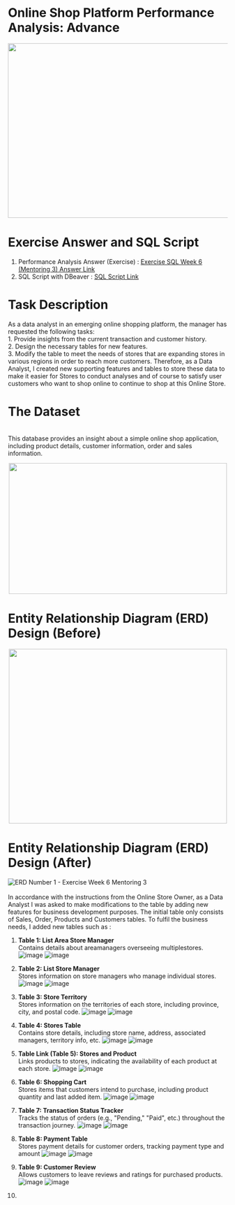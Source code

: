# Online Shop Platform Performance Analysis: Advance
<div align="center">
  <img src="https://github.com/user-attachments/assets/ed871daa-d471-461c-b566-b57ca0e1cb1c" width="600" height="400">
</div>

# Exercise Answer and SQL Script
1. Performance Analysis Answer (Exercise) : [Exercise SQL Week 6 (Mentoring 3) Answer Link](https://github.com/oktaviorezap/PacmannAcademy-Online-Shop-Performance-Analysis-with-SQL-Advance/blob/main/Exercise%20Week%206%20-%20Oktavio%20Reza%20Putra.pdf)
2. SQL Script with DBeaver : [SQL Script Link](https://github.com/oktaviorezap/PacmannAcademy-Online-Shop-Performance-Analysis-with-SQL-Advance/blob/main/Oktavio%20Reza%20Putra_Exercise%20Week%206%20-%20Mentoring%203.sql)

# Task Description
As a data analyst in an emerging online shopping platform, the manager has requested the following tasks:
<br> 1. Provide insights from the current transaction and customer history.
<br> 2. Design the necessary tables for new features.
<br> 3. Modify the table to meet the needs of stores that are expanding stores in various regions in order to reach more customers. Therefore, as a Data Analyst, I created new supporting features and tables to store these data to make it easier for Stores to conduct analyses and of course to satisfy user customers who want to shop online to continue to shop at this Online Store.

# The Dataset
<br>This database provides an insight about a simple online shop application, including product details, customer information, order and sales information. 
<div align="center">
  <img src="https://github.com/user-attachments/assets/9c2b81c4-c0f5-45ef-8089-6faacbb59e2e" width="500" height="300">
</div>

# Entity Relationship Diagram (ERD) Design (Before)
<div align="center">
  <img src="https://github.com/user-attachments/assets/cab843bc-6bc9-4d70-99b6-c4ba8e2ff763" width="500" height="400">
</div>


# Entity Relationship Diagram (ERD) Design (After)
![ERD Number 1 - Exercise Week 6 Mentoring 3](https://github.com/user-attachments/assets/d7556e18-c411-418c-93e1-5175d94f9f32)
<br>
<br>In accordance with the instructions from the Online Store Owner, as a Data Analyst I was asked to make modifications to the table by adding new features for business development purposes. 
The initial table only consists of Sales, Order, Products and Customers tables. To fulfil the business needs, I added new tables such as :

1. **Table 1: List Area Store Manager**
<br> Contains details about areamanagers overseeing multiplestores.
![image](https://github.com/user-attachments/assets/a30a94ad-4e5b-4fef-87c3-579ded6bcd7a)
![image](https://github.com/user-attachments/assets/f4a72006-7b23-4681-93f4-ffde13afe402) 

2. **Table 2: List Store Manager**
<br> Stores information on store managers who manage individual stores.
![image](https://github.com/user-attachments/assets/8f4db1d7-8f4a-4492-a806-1ab2a96ceb18)
![image](https://github.com/user-attachments/assets/aae63488-cff7-4794-92cb-2aa508647932)

3. **Table 3: Store Territory**
<br> Stores information on the territories of each store, including province, city, and postal code. 
![image](https://github.com/user-attachments/assets/7a024c02-62d3-41b2-8fae-943a1c020e63)
![image](https://github.com/user-attachments/assets/90534f03-5ad4-453e-80e0-18ef6688c60b)

4. **Table 4: Stores Table**
<br> Contains store details, including store name, address, associated managers, territory info, etc.
![image](https://github.com/user-attachments/assets/b2ca50ce-5ea1-4351-8e53-f3123f5cbc64)
![image](https://github.com/user-attachments/assets/840621a5-ad5c-47a7-a774-8058b5b2b60b)

5. **Table Link (Table 5): Stores and Product**
<br> Links products to stores, indicating the availability of each product at each store.
![image](https://github.com/user-attachments/assets/ec2f0fd8-82a8-4c57-b29c-f732fa4f7833)
![image](https://github.com/user-attachments/assets/45c5d968-62cd-47a2-ba83-f790d76873be)

6. **Table 6: Shopping Cart**
<br> Stores items that customers intend to purchase, including product quantity and last added item.
![image](https://github.com/user-attachments/assets/7ff805d2-c300-430a-a65e-f25296141003)
![image](https://github.com/user-attachments/assets/6c45e453-97c0-4a6e-8084-cf5d65f7d8f1)

7. **Table 7: Transaction Status Tracker**
<br> Tracks the status of orders (e.g., "Pending," "Paid", etc.) throughout the transaction journey.
![image](https://github.com/user-attachments/assets/c3bc4fe0-1b55-44ba-a213-2162c11ce46e)
![image](https://github.com/user-attachments/assets/b3271061-bc1e-414b-a7ab-3d5e8627d529)

8. **Table 8: Payment Table**
<br> Stores payment details for customer orders, tracking payment type and amount
![image](https://github.com/user-attachments/assets/4d0b564c-800e-4525-be71-8e946f01cd4b)
![image](https://github.com/user-attachments/assets/39e05d3a-6237-447f-9f46-b368d151b662)

9. **Table 9: Customer Review**
<br> Allows customers to leave reviews and ratings for purchased products.
![image](https://github.com/user-attachments/assets/63d376d0-30f7-46e9-975c-4378591f8b36)
![image](https://github.com/user-attachments/assets/1aa2f423-9cf5-443f-9222-587e72ef68e4)

10. 
